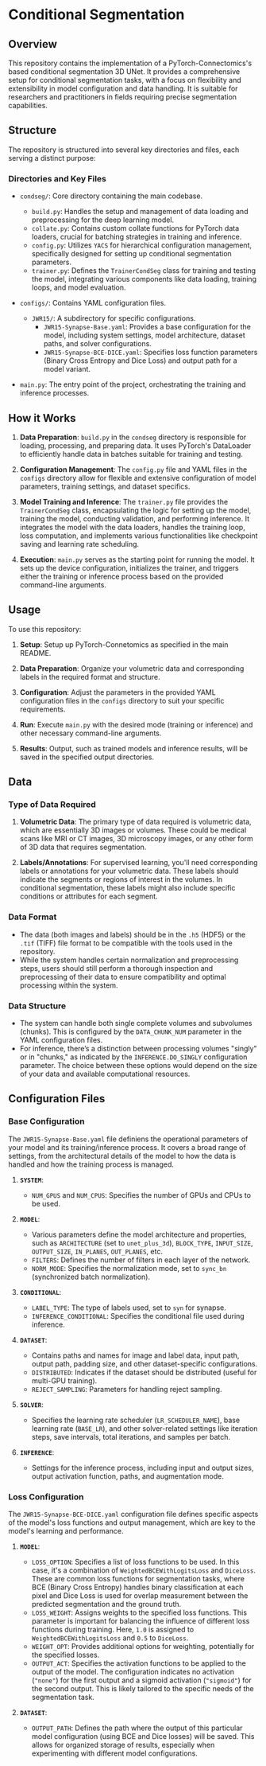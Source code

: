 # Conditional Segmentation

## Overview

This repository contains the implementation of a PyTorch-Connectomics's based conditional segmentation 3D UNet. It provides a comprehensive setup for conditional segmentation tasks, with a focus on flexibility and extensibility in model configuration and data handling. It is suitable for researchers and practitioners in fields requiring precise segmentation capabilities.

## Structure

The repository is structured into several key directories and files, each serving a distinct purpose:

### Directories and Key Files

- `condseg/`: Core directory containing the main codebase.
  - `build.py`: Handles the setup and management of data loading and preprocessing for the deep learning model.
  - `collate.py`: Contains custom collate functions for PyTorch data loaders, crucial for batching strategies in training and inference.
  - `config.py`: Utilizes `YACS` for hierarchical configuration management, specifically designed for setting up conditional segmentation parameters.
  - `trainer.py`: Defines the `TrainerCondSeg` class for training and testing the model, integrating various components like data loading, training loops, and model evaluation.

- `configs/`: Contains YAML configuration files.
  - `JWR15/`: A subdirectory for specific configurations.
    - `JWR15-Synapse-Base.yaml`: Provides a base configuration for the model, including system settings, model architecture, dataset paths, and solver configurations.
    - `JWR15-Synapse-BCE-DICE.yaml`: Specifies loss function parameters (Binary Cross Entropy and Dice Loss) and output path for a model variant.

- `main.py`: The entry point of the project, orchestrating the training and inference processes.

## How it Works

1. **Data Preparation**: `build.py` in the `condseg` directory is responsible for loading, processing, and preparing data. It uses PyTorch's DataLoader to efficiently handle data in batches suitable for training and testing.

2. **Configuration Management**: The `config.py` file and YAML files in the `configs` directory allow for flexible and extensive configuration of model parameters, training settings, and dataset specifics. 

3. **Model Training and Inference**: The `trainer.py` file provides the `TrainerCondSeg` class, encapsulating the logic for setting up the model, training the model, conducting validation, and performing inference. It integrates the model with the data loaders, handles the training loop, loss computation, and implements various functionalities like checkpoint saving and learning rate scheduling.

4. **Execution**: `main.py` serves as the starting point for running the model. It sets up the device configuration, initializes the trainer, and triggers either the training or inference process based on the provided command-line arguments.

## Usage

To use this repository:

1. **Setup**: Setup up PyTorch-Connetomics as specified in the main README.

2. **Data Preparation**: Organize your volumetric data and corresponding labels in the required format and structure.

3. **Configuration**: Adjust the parameters in the provided YAML configuration files in the `configs` directory to suit your specific requirements.

4. **Run**: Execute `main.py` with the desired mode (training or inference) and other necessary command-line arguments. 

5. **Results**: Output, such as trained models and inference results, will be saved in the specified output directories.

## Data

### Type of Data Required

1. **Volumetric Data**: The primary type of data required is volumetric data, which are essentially 3D images or volumes. These could be medical scans like MRI or CT images, 3D microscopy images, or any other form of 3D data that requires segmentation.

2. **Labels/Annotations**: For supervised learning, you'll need corresponding labels or annotations for your volumetric data. These labels should indicate the segments or regions of interest in the volumes. In conditional segmentation, these labels might also include specific conditions or attributes for each segment.

### Data Format

- The data (both images and labels) should be in the `.h5`  (HDF5) or the `.tif` (TIFF) file format to be compatible with the tools used in the repository.
- While the system handles certain normalization and preprocessing steps, users should still perform a thorough inspection and preprocessing of their data to ensure compatibility and optimal processing within the system.

### Data Structure

- The system can handle both single complete volumes and subvolumes (chunks). This is configured by the `DATA_CHUNK_NUM` parameter in the YAML configuration files.
- For inference, there’s a distinction between processing volumes "singly" or in "chunks," as indicated by the `INFERENCE.DO_SINGLY` configuration parameter. The choice between these options would depend on the size of your data and available computational resources.

## Configuration Files

### Base Configuration

The `JWR15-Synapse-Base.yaml` file definiens the operational parameters of your model and its training/inference process. It covers a broad range of settings, from the architectural details of the model to how the data is handled and how the training process is managed.

1. **`SYSTEM`**:
   - `NUM_GPUS` and `NUM_CPUS`: Specifies the number of GPUs and CPUs to be used.

2. **`MODEL`**:
   - Various parameters define the model architecture and properties, such as `ARCHITECTURE` (set to `unet_plus_3d`), `BLOCK_TYPE`, `INPUT_SIZE`, `OUTPUT_SIZE`, `IN_PLANES`, `OUT_PLANES`, etc.
   - `FILTERS`: Defines the number of filters in each layer of the network.
   - `NORM_MODE`: Specifies the normalization mode, set to `sync_bn` (synchronized batch normalization).

3. **`CONDITIONAL`**:
   - `LABEL_TYPE`: The type of labels used, set to `syn` for synapse.
   - `INFERENCE_CONDITIONAL`: Specifies the conditional file used during inference.

4. **`DATASET`**:
   - Contains paths and names for image and label data, input path, output path, padding size, and other dataset-specific configurations.
   - `DISTRIBUTED`: Indicates if the dataset should be distributed (useful for multi-GPU training).
   - `REJECT_SAMPLING`: Parameters for handling reject sampling.

5. **`SOLVER`**:
   - Specifies the learning rate scheduler (`LR_SCHEDULER_NAME`), base learning rate (`BASE_LR`), and other solver-related settings like iteration steps, save intervals, total iterations, and samples per batch.

6. **`INFERENCE`**:
   - Settings for the inference process, including input and output sizes, output activation function, paths, and augmentation mode.

### Loss Configuration

The `JWR15-Synapse-BCE-DICE.yaml` configuration file defines specific aspects of the model's loss functions and output management, which are key to the model's learning and performance.

1. **`MODEL`**:
   - `LOSS_OPTION`: Specifies a list of loss functions to be used. In this case, it's a combination of `WeightedBCEWithLogitsLoss` and `DiceLoss`. These are common loss functions for segmentation tasks, where BCE (Binary Cross Entropy) handles binary classification at each pixel and Dice Loss is used for overlap measurement between the predicted segmentation and the ground truth.
   - `LOSS_WEIGHT`: Assigns weights to the specified loss functions. This parameter is important for balancing the influence of different loss functions during training. Here, `1.0` is assigned to `WeightedBCEWithLogitsLoss` and `0.5` to `DiceLoss`.
   - `WEIGHT_OPT`: Provides additional options for weighting, potentially for the specified losses.
   - `OUTPUT_ACT`: Specifies the activation functions to be applied to the output of the model. The configuration indicates no activation (`"none"`) for the first output and a sigmoid activation (`"sigmoid"`) for the second output. This is likely tailored to the specific needs of the segmentation task.

2. **`DATASET`**:
   - `OUTPUT_PATH`: Defines the path where the output of this particular model configuration (using BCE and Dice losses) will be saved. This allows for organized storage of results, especially when experimenting with different model configurations.
